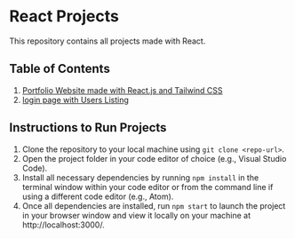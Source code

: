 # React Projects

This repository contains all projects made with React.

## Table of Contents

1. <a href="https://github.com/georgefikri/reactProjects/tree/main/portfolio-react-tailwin">Portfolio Website made with React.js and Tailwind CSS</a>
2. <a href="https://github.com/georgefikri/reactProjects/tree/main/login-users-listing">login page with Users Listing</a>

## Instructions to Run Projects

1. Clone the repository to your local machine using `git clone <repo-url>`.
2. Open the project folder in your code editor of choice (e.g., Visual Studio Code).
3. Install all necessary dependencies by running `npm install` in the terminal window within your code editor or from the command line if using a different code editor (e.g., Atom).
4. Once all dependencies are installed, run `npm start` to launch the project in your browser window and view it locally on your machine at http://localhost:3000/.
